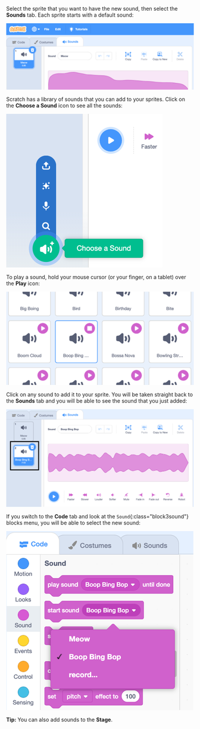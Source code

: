 Select the sprite that you want to have the new sound, then select the **Sounds** tab. Each sprite starts with a default sound:

![The Sounds tab open in the Scratch editor.](images/sound-tab.png)

Scratch has a library of sounds that you can add to your sprites. Click on the **Choose a Sound** icon to see all the sounds:

![The 'Choose a Sound' icon highlighted.](images/choose-a-sound-button.png)

To play a sound, hold your mouse cursor (or your finger, on a tablet) over the **Play** icon:

!['Play sound preview' icons.](images/sound-preview.png)

Click on any sound to add it to your sprite. You will be taken straight back to the **Sounds** tab and you will be able to see the sound that you just added:

![A newly inserted sound in the Sounds tab.](images/new-sound-added.png)

If you switch to the **Code** tab and look at the `Sound`{:class="block3sound"} blocks menu, you will be able to select the new sound:

![The 'Sound' blocks menu, with the new sound shown within blocks.](images/new-sound-block.png)

**Tip:** You can also add sounds to the **Stage**.
